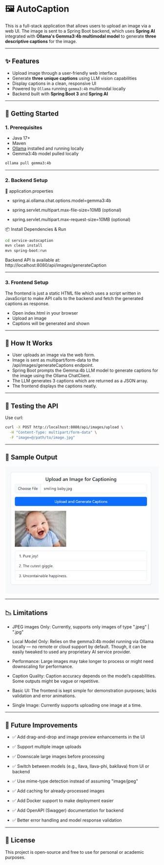 # 🖼️ AutoCaption

This is a full-stack application that allows users to upload an image via a web UI. The image is sent to a Spring Boot backend, which uses **Spring AI** integrated with **Ollama's Gemma3:4b multimodal model** to generate **three descriptive captions** for the image.

---

## ✨ Features

- Upload image through a user-friendly web interface
- Generate **three unique captions** using LLM vision capabilities
- Display captions in a clean, responsive UI
- Powered by `Ollama` running `gemma3:4b` multimodal locally
- Backend built with **Spring Boot 3** and **Spring AI**

---

## 🚀 Getting Started

### 1. Prerequisites

- Java 17+
- Maven
- [Ollama](https://ollama.com/) installed and running locally
- Gemma3:4b model pulled locally

```bash
ollama pull gemma3:4b
```

---

### 2. Backend Setup

📁 application.properties

- spring.ai.ollama.chat.options.model=gemma3:4b

- spring.servlet.multipart.max-file-size=10MB (optional)
- spring.servlet.multipart.max-request-size=10MB (optional)

📦 Install Dependencies & Run

```bash
cd service-autocaption
mvn clean install
mvn spring-boot:run
```

Backend API is available at: http://localhost:8080/api/images/generateCaption

---

### 3. Frontend Setup

The frontend is just a static HTML file which uses a script written in JavaScript to make API calls to the backend and fetch the generated captions as response.

- Open index.html in your browser
- Upload an image
- Captions will be generated and shown

---

## 🧠 How It Works

- User uploads an image via the web form.
- Image is sent as multipart/form-data to the /api/images/generateCaptions endpoint.
- Spring Boot prompts the Gemma:4b LLM model to generate captions for the image using the Ollama ChatClient.
- The LLM generates 3 captions which are returned as a JSON array.
- The frontend displays the captions neatly.

---

## 🧪 Testing the API
Use curl:

```bash
curl -X POST http://localhost:8080/api/images/upload \
  -H "Content-Type: multipart/form-data" \
  -F "image=@/path/to/image.jpg"
```

---

## 📸 Sample Output

![alt text](sample-output.png)

---

## 📉 Limitations

- JPEG images Only: Currently, supports only images of type ".jpeg" | ".jpg"

- Local Model Only: Relies on the gemma3:4b model running via Ollama locally — no remote or cloud support by default. Though, it can be easily tweaked to used any proprietary AI service provider.

- Performance: Large images may take longer to process or might need downscaling for performance.

- Caption Quality: Caption accuracy depends on the model’s capabilities. Some outputs might be vague or repetitive.

- Basic UI: The frontend is kept simple for demonstration purposes; lacks validation and error animations.

- Single Image: Currently supports uploading one image at a time.

---

## 🚀 Future Improvements
- ✅ Add drag-and-drop and image preview enhancements in the UI

- ✅ Support multiple image uploads

- ✅ Downscale large images before processing

- ✅ Switch between models (e.g., llava, llava-phi, bakllava) from UI or backend

- ✅ Use mime-type detection instead of assuming "image/jpeg"

- ✅ Add caching for already-processed images

- ✅ Add Docker support to make deployment easier

- ✅ Add OpenAPI (Swagger) documentation for backend

- ✅ Better error handling and model response validation

---

## 📝 License
This project is open-source and free to use for personal or academic purposes.